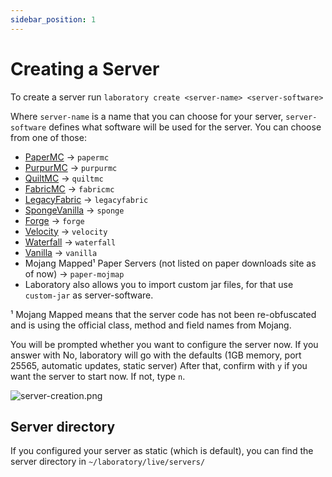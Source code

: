 ```yaml
---
sidebar_position: 1
---
```


# Creating a Server

To create a server run `laboratory create <server-name> <server-software>`

Where `server-name` is a name that you can choose for your server, `server-software` defines what software will be used for the server.
You can choose from one of those: 
- [PaperMC](https://papermc.io) -> `papermc`
- [PurpurMC](https://purpurmc.org) -> `purpurmc`
- [QuiltMC](https://quiltmc.org) -> `quiltmc`
- [FabricMC](https://fabricmc.net) -> `fabricmc`
- [LegacyFabric](https://legacyfabric.net) -> `legacyfabric`
- [SpongeVanilla](https://spongepowered.org/downloads/spongevanilla) -> `sponge`
- [Forge](https://minecraftforge.net) -> `forge`
- [Velocity](https://papermc.io/downloads#Velocity) -> `velocity`
- [Waterfall](https://papermc.io/downloads#Waterfall) -> `waterfall`
- [Vanilla](https://minecraft.net) -> `vanilla`
- Mojang Mapped¹ Paper Servers (not listed on paper downloads site as of now) -> `paper-mojmap`
- Laboratory also allows you to import custom jar files, for that use `custom-jar` as server-software.

¹ Mojang Mapped means that the server code has not been re-obfuscated and is using the official class, method and field names from Mojang.

You will be prompted whether you want to configure the server now. If you answer with No, laboratory will go with the defaults (1GB memory, port 25565, automatic updates, static server)
After that, confirm with `y` if you want the server to start now. If not, type `n`.

![server-creation.png](/img/docs/server-creation.png)

## Server directory

If you configured your server as static (which is default), you can find the server directory in `~/laboratory/live/servers/`